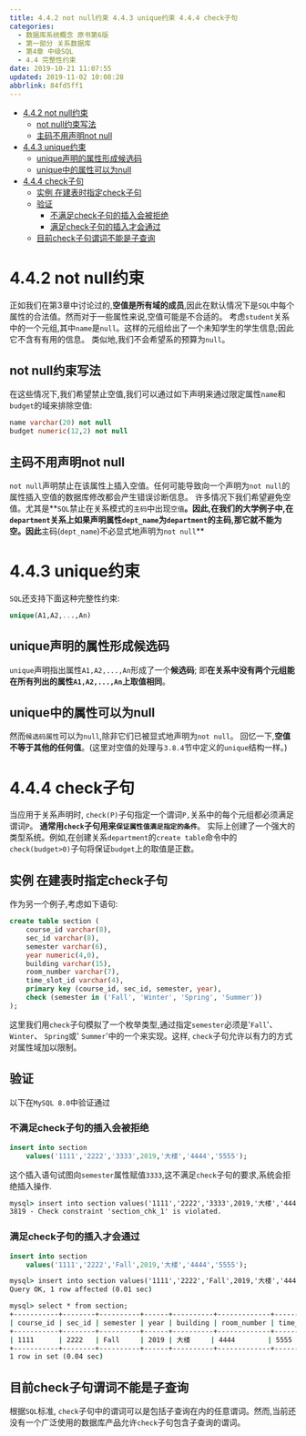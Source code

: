 ```yaml
---
title: 4.4.2 not null约束 4.4.3 unique约束 4.4.4 check子句
categories: 
  - 数据库系统概念 原书第6版
  - 第一部分 关系数据库
  - 第4章 中级SQL
  - 4.4 完整性约束
date: 2019-10-21 11:07:55
updated: 2019-11-02 10:08:28
abbrlink: 84fd5ff1
---
```

- [4.4.2 not null约束](/ReadingNotes/84fd5ff1/#4-4-2-not-null约束)
    - [not null约束写法](/ReadingNotes/84fd5ff1/#not-null约束写法)
    - [主码不用声明not null](/ReadingNotes/84fd5ff1/#主码不用声明not-null)
- [4.4.3 unique约束](/ReadingNotes/84fd5ff1/#4-4-3-unique约束)
    - [unique声明的属性形成候选码](/ReadingNotes/84fd5ff1/#unique声明的属性形成候选码)
    - [unique中的属性可以为null](/ReadingNotes/84fd5ff1/#unique中的属性可以为null)
- [4.4.4 check子句](/ReadingNotes/84fd5ff1/#4-4-4-check子句)
    - [实例 在建表时指定check子句](/ReadingNotes/84fd5ff1/#实例-在建表时指定check子句)
    - [验证](/ReadingNotes/84fd5ff1/#验证)
        - [不满足check子句的插入会被拒绝](/ReadingNotes/84fd5ff1/#不满足check子句的插入会被拒绝)
        - [满足check子句的插入才会通过](/ReadingNotes/84fd5ff1/#满足check子句的插入才会通过)
    - [目前check子句谓词不能是子查询](/ReadingNotes/84fd5ff1/#目前check子句谓词不能是子查询)

<!--more-->
<script src="https://cdn.bootcss.com/jquery/3.4.0/jquery.slim.min.js"></script>
<script>$(document).ready(function () {$(".post-body > ul:nth-child(1)").hide();});</script>

<!--end-->
<!--SSTStart-->
# 4.4.2 not null约束 #
正如我们在第3章中讨论过的,**空值是所有域的成员**,因此在默认情况下是`SQL`中每个属性的合法值。然而对于一些属性来说,空值可能是不合适的。
考虑`student`关系中的一个元组,其中`name`是`null`。这样的元组给出了一个未知学生的学生信息;因此它不含有有用的信息。
类似地,我们不会希望系的预算为`null`。
## not null约束写法 ##
在这些情况下,我们希望禁止空值,我们可以通过如下声明来通过限定属性`name`和`budget`的域来排除空值:
```sql
name varchar(20) not null
budget numeric(12,2) not null
```
## 主码不用声明not null ##
`not null`声明禁止在该属性上插入空值。任何可能导致向一个声明为`not null`的属性插入空值的数据库修改都会产生错误诊断信息。
许多情况下我们希望避免空值。尤其是**`SQL`禁止在关系模式的`主码`中出现`空值`**。因此,在我们的大学例子中,在`department`关系上如果声明属性`dept_name`为`department`的主码,那它就不能为空。因此**主码(`dept_name`)不必显式地声明为`not null`**
# 4.4.3 unique约束 #
`SQL`还支持下面这种完整性约束:
```sql
unique(A1,A2,...,An)
```
## unique声明的属性形成候选码 ##
`unique`声明指出属性`A1,A2,...,An`形成了一个**候选码**;
即**在关系中没有两个元组能在所有列出的属性`A1,A2,...,An`上取值相同**。
## unique中的属性可以为null ##
然而`候选码属性`可以为`null`,除非它们已被显式地声明为`not null`。
回忆一下,**空值不等于其他的任何值**。(这里对空值的处理与`3.8.4`节中定义的`unique`结构一样。)
# 4.4.4 check子句 #
当应用于关系声明时, `check(P)`子句指定一个谓词`P,`关系中的每个元组都必须满足谓词`P`。
**通常用`check`子句用来`保证属性值满足指定的条件`**。
实际上创建了一个强大的类型系统。例如,在创建关系`department`的`create table`命令中的`check(budget>0)`子句将保证`budget`上的取值是正数。
## 实例 在建表时指定check子句 ##
作为另一个例子,考虑如下语句:
```sql
create table section (
    course_id varchar(8), 
    sec_id varchar(8),
    semester varchar(6),
    year numeric(4,0),
    building varchar(15),
    room_number varchar(7),
    time_slot_id varchar(4),
    primary key (course_id, sec_id, semester, year),
    check (semester in ('Fall', 'Winter', 'Spring', 'Summer'))
);
```
这里我们用`check`子句模拟了一个枚举类型,通过指定`semester`必须是'`Fall`'、 `Winter`、 `Spring`或' `Summer`'中的一个来实现。这样, `check`子句允许以有力的方式对属性域加以限制。
## 验证 ##
以下在`MySQL 8.0`中验证通过
### 不满足check子句的插入会被拒绝 ###
```sql
insert into section
    values('1111','2222','3333',2019,'大楼','4444','5555');
```
这个插入语句试图向`semester`属性赋值`3333`,这不满足`check`子句的要求,系统会拒绝插入操作.
```cmd
mysql> insert into section values('1111','2222','3333',2019,'大楼','4444','5555');
3819 - Check constraint 'section_chk_1' is violated.
```
### 满足check子句的插入才会通过 ###
```sql
insert into section
    values('1111','2222','Fall',2019,'大楼','4444','5555');
```
```cmd
mysql> insert into section values('1111','2222','Fall',2019,'大楼','4444','5555');
Query OK, 1 row affected (0.01 sec)

mysql> select * from section;
+-----------+--------+----------+------+----------+-------------+--------------+
| course_id | sec_id | semester | year | building | room_number | time_slot_id |
+-----------+--------+----------+------+----------+-------------+--------------+
| 1111      | 2222   | Fall     | 2019 | 大楼     | 4444        | 5555         |
+-----------+--------+----------+------+----------+-------------+--------------+
1 row in set (0.04 sec)
```
## 目前check子句谓词不能是子查询 ##
根据`SQL`标准, `check`子句中的谓词可以是包括子查询在内的任意谓词。然而,当前还没有一个广泛使用的数据库产品允许`check`子句包含子查询的谓词。
<!--SSTStop-->

